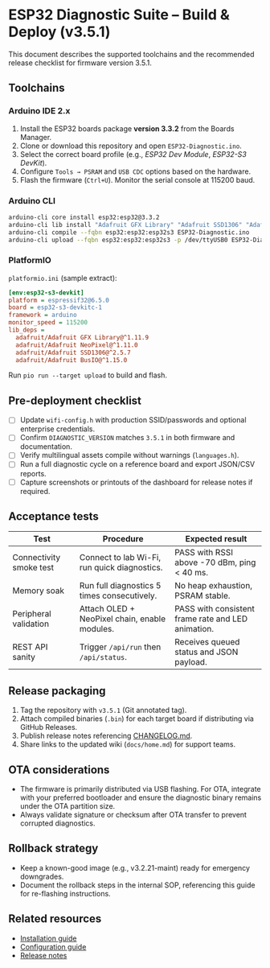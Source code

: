# ESP32 Diagnostic Suite – Build & Deploy (v3.5.1)

This document describes the supported toolchains and the recommended release checklist for firmware version 3.5.1.

## Toolchains
### Arduino IDE 2.x
1. Install the ESP32 boards package **version 3.3.2** from the Boards Manager.
2. Clone or download this repository and open `ESP32-Diagnostic.ino`.
3. Select the correct board profile (e.g., *ESP32 Dev Module*, *ESP32-S3 DevKit*).
4. Configure `Tools → PSRAM` and `USB CDC` options based on the hardware.
5. Flash the firmware (`Ctrl+U`). Monitor the serial console at 115200 baud.

### Arduino CLI
```bash
arduino-cli core install esp32:esp32@3.3.2
arduino-cli lib install "Adafruit GFX Library" "Adafruit SSD1306" "Adafruit NeoPixel" "Adafruit BusIO"
arduino-cli compile --fqbn esp32:esp32:esp32s3 ESP32-Diagnostic.ino
arduino-cli upload --fqbn esp32:esp32:esp32s3 -p /dev/ttyUSB0 ESP32-Diagnostic.ino
```

### PlatformIO
`platformio.ini` (sample extract):
```ini
[env:esp32-s3-devkit]
platform = espressif32@6.5.0
board = esp32-s3-devkitc-1
framework = arduino
monitor_speed = 115200
lib_deps =
  adafruit/Adafruit GFX Library@^1.11.9
  adafruit/Adafruit NeoPixel@^1.11.0
  adafruit/Adafruit SSD1306@^2.5.7
  adafruit/Adafruit BusIO@^1.15.0
```
Run `pio run --target upload` to build and flash.

## Pre-deployment checklist
- [ ] Update `wifi-config.h` with production SSID/passwords and optional enterprise credentials.
- [ ] Confirm `DIAGNOSTIC_VERSION` matches `3.5.1` in both firmware and documentation.
- [ ] Verify multilingual assets compile without warnings (`languages.h`).
- [ ] Run a full diagnostic cycle on a reference board and export JSON/CSV reports.
- [ ] Capture screenshots or printouts of the dashboard for release notes if required.

## Acceptance tests
| Test | Procedure | Expected result |
|------|-----------|-----------------|
| Connectivity smoke test | Connect to lab Wi-Fi, run quick diagnostics. | PASS with RSSI above -70 dBm, ping < 40 ms. |
| Memory soak | Run full diagnostics 5 times consecutively. | No heap exhaustion, PSRAM stable. |
| Peripheral validation | Attach OLED + NeoPixel chain, enable modules. | PASS with consistent frame rate and LED animation. |
| REST API sanity | Trigger `/api/run` then `/api/status`. | Receives queued status and JSON payload. |

## Release packaging
1. Tag the repository with `v3.5.1` (Git annotated tag).
2. Attach compiled binaries (`.bin`) for each target board if distributing via GitHub Releases.
3. Publish release notes referencing [CHANGELOG.md](../CHANGELOG.md).
4. Share links to the updated wiki (`docs/home.md`) for support teams.

## OTA considerations
- The firmware is primarily distributed via USB flashing. For OTA, integrate with your preferred bootloader and ensure the
  diagnostic binary remains under the OTA partition size.
- Always validate signature or checksum after OTA transfer to prevent corrupted diagnostics.

## Rollback strategy
- Keep a known-good image (e.g., v3.2.21-maint) ready for emergency downgrades.
- Document the rollback steps in the internal SOP, referencing this guide for re-flashing instructions.

## Related resources
- [Installation guide](INSTALL.md)
- [Configuration guide](CONFIG.md)
- [Release notes](../CHANGELOG.md)
